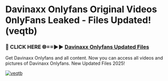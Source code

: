 # Davinaxx Onlyfans Original Videos 0nlyFans Leaked - Files Updated! (veqtb)

<h3>🔴 CLICK HERE 🌐==►► <a href="https://tinyurl.com/ehrbuxhb" rel="nofollow">Davinaxx Onlyfans Updated Files</a></h3>

Get Davinaxx Onlyfans and all content. Now you can access all videos and pictures of Davinaxx Onlyfans. New Updated Files 2025!

[![veqtb](https://i.imgur.com/lVYEuWS.gif)](https://tinyurl.com/ehrbuxhb)
